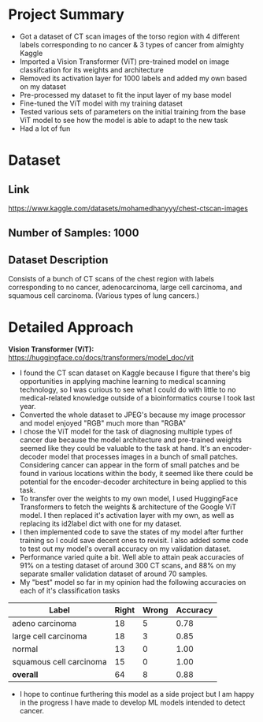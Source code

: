 # Project Summary

- Got a dataset of CT scan images of the torso region with 4 different labels corresponding to no cancer & 3 types of cancer from almighty Kaggle
- Imported a Vision Transformer (ViT) pre-trained model on image classifcation for its weights and architecture
- Removed its activation layer for 1000 labels and added my own based on my dataset
- Pre-processed my dataset to fit the input layer of my base model
- Fine-tuned the ViT model with my training dataset
- Tested various sets of parameters on the initial training from the base ViT model to see how the model is able to adapt to the new task
- Had a lot of fun

# Dataset

## Link

https://www.kaggle.com/datasets/mohamedhanyyy/chest-ctscan-images

## Number of Samples: 1000

## Dataset Description

Consists of a bunch of CT scans of the chest region with labels corresponding to no cancer, adenocarcinoma, large cell carcinoma, and squamous cell carcinoma. (Various types of lung cancers.)

# Detailed Approach

**Vision Transformer (ViT):** https://huggingface.co/docs/transformers/model_doc/vit

- I found the CT scan dataset on Kaggle because I figure that there's big opportunities in applying machine learning to medical scanning technology, so I was curious to see what I could do with little to no medical-related knowledge outside of a bioinformatics course I took last year.
- Converted the whole dataset to JPEG's because my image processor and model enjoyed "RGB" much more than "RGBA"
- I chose the ViT model for the task of diagnosing multiple types of cancer due because the model architecture and pre-trained weights seemed like they could be valuable to the task at hand. It's an encoder-decoder model that processes images in a bunch of small patches. Considering cancer can appear in the form of small patches and be found in various locations within the body, it seemed like there could be potential for the encoder-decoder architecture in being applied to this task.
- To transfer over the weights to my own model, I used HuggingFace Transformers to fetch the weights & architecture of the Google ViT model. I then replaced it's activation layer with my own, as well as replacing its id2label dict with one for my dataset.
- I then implemented code to save the states of my model after further training so I could save decent ones to revisit. I also added some code to test out my model's overall accuracy on my validation dataset.
- Performance varied quite a bit. Well able to attain peak accuracies of 91% on a testing dataset of around 300 CT scans, and 88% on my separate smaller validation dataset of around 70 samples.
- My "best" model so far in my opinion had the following accuracies on each of it's classification tasks

| Label                   | Right | Wrong | Accuracy |
| ----------------------- | ----- | ----- | -------- |
| adeno carcinoma         | 18    | 5     | 0.78     |
| large cell carcinoma    | 18    | 3     | 0.85     |
| normal                  | 13    | 0     | 1.00     |
| squamous cell carcinoma | 15    | 0     | 1.00     |
| **overall**             | 64    | 8     | 0.88     |

- I hope to continue furthering this model as a side project but I am happy in the progress I have made to develop ML models intended to detect cancer.

